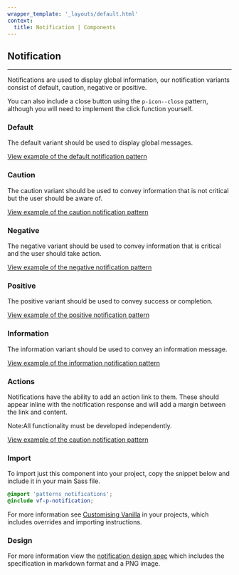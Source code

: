 ```yaml
---
wrapper_template: '_layouts/default.html'
context:
  title: Notification | Components
---
```


## Notification

<hr>

Notifications are used to display global information, our notification variants consist of default, caution, negative or positive.

You can also include a close button using the `p-icon--close` pattern, although you will need to implement the click function yourself.

### Default

The default variant should be used to display global messages.

<a href="/docs/examples/patterns/notifications/notifications/" class="js-example">
View example of the default notification pattern
</a>

### Caution

The caution variant should be used to convey information that is not critical but the user should be aware of.

<a href="/docs/examples/patterns/notifications/caution/" class="js-example">
View example of the caution notification pattern
</a>

### Negative

The negative variant should be used to convey information that is critical and the user should take action.

<a href="/docs/examples/patterns/notifications/negative/" class="js-example">
View example of the negative notification pattern
</a>

### Positive

The positive variant should be used to convey success or completion.

<a href="/docs/examples/patterns/notifications/positive/" class="js-example">
View example of the positive notification pattern
</a>

### Information

The information variant should be used to convey an information message.

<a href="/docs/examples/patterns/notifications/information/" class="js-example">
View example of the information notification pattern
</a>

### Actions

Notifications have the ability to add an action link to them. These should appear inline with the notification response and will add a margin between the link and content.

<div class="p-notification--information">
  <p class="p-notification__response">
    <span class="p-notification__status">Note:</span>All functionality must be developed independently.
  </p>
</div>

<a href="/docs/examples/patterns/notifications/action/" class="js-example">
View example of the caution notification pattern
</a>

### Import

To import just this component into your project, copy the snippet below and include it in your main Sass file.

```scss
@import 'patterns_notifications';
@include vf-p-notification;
```

For more information see [Customising Vanilla](/docs/customising-vanilla/) in your projects, which includes overrides and importing instructions.

### Design

For more information view the [notification design spec](https://github.com/ubuntudesign/vanilla-design/tree/master/Notifications) which includes the specification in markdown format and a PNG image.
